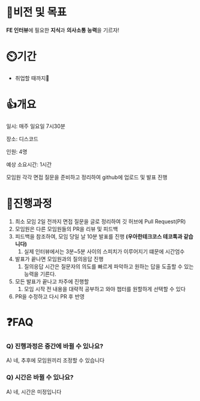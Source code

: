 
# 💪비전 및 목표

**FE 인터뷰**에 필요한 **지식**과 **의사소통 능력**을 기르자!

# ⏲️기간

- 취업할 때까지🥊

# 👍개요

일시: 매주 일요일 7시30분

장소: 디스코드

인원: 4명

예상 소요시간: 1시간

모임원 각각 면접 질문을 준비하고 정리하여 github에 업로드 및 발표 진행

# 🤔진행과정

1. 최소 모임 2일 전까지 면접 질문을 글로 정리하여 깃 허브에 Pull Request(PR)
2. 모임원은 다른 모임원들의 PR을 리뷰 및 피드백
3. 피드백을 참조하여, 모임 당일 날 10분 발표를 진행 **(우아한테크코스 테코톡과 같습니다)**
    1. 실제 인터뷰에서는 3분~5분 사이의 스피치가 이루어지기 떄문에 시간엄수
4. 발표가 끝나면 모임원과의 질의응답 진행
    1. 질의응답 시간은 질문자의 의도를 빠르게 파악하고 원하는 답을 도출할 수 있는 능력을 기른다.
5. 모든 발표가  끝나고 차주에 진행할 
    1. 모임 시작 전 내용을 대략적 공부하고 와야 챕터를 원할하게 선택할 수 있다
6. PR을 수정하고 다시 PR 후 반영


# ❓FAQ

### Q) 진행과정은 중간에 바뀔 수 있나요?

A) 네, 추후에 모임원끼리 조정할 수 있습니다

### Q) 시간은 바뀔 수 있나요?

A) 네, 시간은 미정입니다
